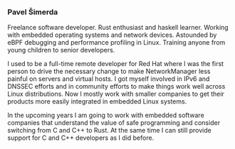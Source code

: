 ### Pavel Šimerda

Freelance software developer. Rust enthusiast and haskell learner. Working with embedded operating systems and network devices. Astounded by eBPF debugging and performance profiling in Linux. Training anyone from young children to senior developers.

I used to be a full-time remote developer for Red Hat where I was the first person to drive the necessary change to make NetworkManager less painful on servers and virtual hosts. I got myself involved in IPv6 and DNSSEC efforts and in community efforts to make things work well across Linux distributions. Now I mostly work with smaller companies to get their products more easily integrated in embedded Linux systems.

In the upcoming years I am going to work with embedded software companies that understand the value of safe programming and consider switching from C and C++ to Rust. At the same time I can still provide support for C and C++ developers as I did before.

<!--
**pavlix/pavlix** is a ✨ _special_ ✨ repository because its `README.md` (this file) appears on your GitHub profile.

Here are some ideas to get you started:

- 🔭 I’m currently working on ...
- 🌱 I’m currently learning ...
- 👯 I’m looking to collaborate on ...
- 🤔 I’m looking for help with ...
- 💬 Ask me about ...
- 📫 How to reach me: ...
- 😄 Pronouns: ...
- ⚡ Fun fact: ...
-->
